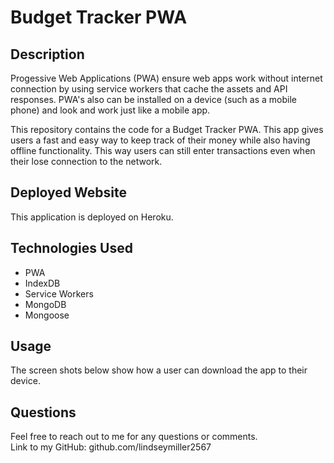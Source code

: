 # Budget Tracker PWA

## Description
Progessive Web Applications (PWA) ensure web apps work without internet connection by using service workers that cache the assets and API responses. PWA's also can be installed on a device (such as a mobile phone) and look and work just like a mobile app. <br />

This repository contains the code for a Budget Tracker PWA. This app gives users a fast and easy way to keep track of their money while also having offline functionality. This way users can still enter transactions even when their lose connection to the network. 

## Deployed Website
This application is deployed on Heroku. <br />
<link goes here>

## Technologies Used
* PWA
* IndexDB
* Service Workers
* MongoDB
* Mongoose

## Usage
The screen shots below show how a user can download the app to their device. 

<!-- <br />
![Screenshot](./README_images/homepage.png) <br />
<br /> -->

## Questions
Feel free to reach out to me for any questions or comments. <br/>
Link to my GitHub: github.com/lindseymiller2567